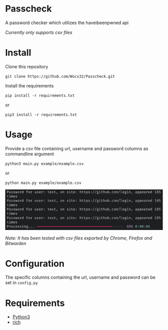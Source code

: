 # Passcheck
A password checker which utilizes the haveibeenpwned api

_Currently only supports csv files_

# Install
Clone this repository

    git clone https://github.com/Wocx32/Passcheck.git

Install the requirements

    pip install -r requirements.txt

or

    pip3 install -r requirements.txt

# Usage

Provide a csv file containing url, username and password columns as commandline argument

    python3 main.py example/example.csv

or

    python main.py example/example.csv


![Example](/.resources/example.png)

_Note: It has been tested with csv files exported by Chrome, Firefox and Bitwarden_

# Configuration

The specific columns containing the url, username and password can be set in `config.py`

# Requirements
- [Python3](https://www.python.org/)
- [rich](https://github.com/Textualize/rich)